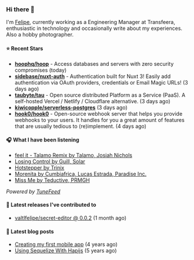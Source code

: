 ### Hi there 👋

I'm [Felipe](https://felipevm.com), currently working as a Engineering Manager at Transfeera, enthusiastic in technology and occasionally write about my experiences. Also a hobby photographer.

#### ⭐ Recent Stars
- **[hoophq/hoop](https://github.com/hoophq/hoop)** - Access databases and servers with zero security compromises (today)
- **[sidebase/nuxt-auth](https://github.com/sidebase/nuxt-auth)** - Authentication built for Nuxt 3! Easily add authentication via OAuth providers, credentials or Email Magic URLs! (3 days ago)
- **[taubyte/tau](https://github.com/taubyte/tau)** - Open source distributed Platform as a Service (PaaS). A self-hosted Vercel / Netlify / Cloudflare alternative. (3 days ago)
- **[kiwicopple/serverless-postgres](https://github.com/kiwicopple/serverless-postgres)** (3 days ago)
- **[hook0/hook0](https://github.com/hook0/hook0)** - Open-source webhook server that helps you provide webhooks to your users. It handles for you a great amount of features that are usually tedious to (re)implement. (4 days ago)

#### 🎧 What I have been listening
- [feel it - Talamo Remix by Talamo, Josiah Nichols](https://open.spotify.com/track/2mbSXyLquXGOGq67I3SOG8)
- [Losing Control by Guill, Solar](https://open.spotify.com/track/7tiD2SsF68ndYHnVTxVEQb)
- [Hotstepper by Trinix](https://open.spotify.com/track/0p0zES2I7Lgeow1yXmF8ss)
- [Morenita by Cumbiafrica, Lucas Estrada, Paradise Inc.](https://open.spotify.com/track/76UOMh4rQocYNavvGLgGiw)
- [Miss Me by Teductive, PRMGH](https://open.spotify.com/track/5XMJeMxbVI1DLtNaH9cKPY)

_Powered by [TuneFeed](https://tunefeed.app?ref=valtlfelipe-gh-profile)_ 

#### 🚀 Latest releases I've contributed to


- [valtlfelipe/secret-editor @ 0.0.2](https://github.com/valtlfelipe/secret-editor/releases/tag/0.0.2) (1 month ago)

#### 📄 Latest blog posts
- [Creating my first mobile app](https://felipevm.com/posts/creating-my-first-mobile-app/) (4 years ago)
- [Using Sequelize With Hapijs](https://felipevm.com/posts/using-sequelize-with-hapijs/) (5 years ago)
